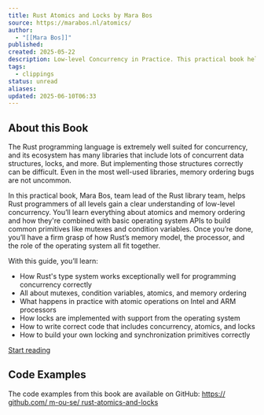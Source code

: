 ```yaml
---
title: Rust Atomics and Locks by Mara Bos
source: https://marabos.nl/atomics/
author:
  - "[[Mara Bos]]"
published: 
created: 2025-05-22
description: Low-level Concurrency in Practice. This practical book helps Rust programmers of all levels gain a clear understanding of low-level concurrency. You'll learn everything about atomics and memory ordering and how they're combined with basic operating system APIs to build common primitives like mutexes and condition variables. Once you're done, you'll have a firm grasp of how Rust's memory model, the processor, and the role of the operating system all fit together.
tags:
  - clippings
status: unread
aliases: 
updated: 2025-06-10T06:33
---
```

## About this Book

The Rust programming language is extremely well suited for concurrency, and its ecosystem has many libraries that include lots of concurrent data structures, locks, and more. But implementing those structures correctly can be difficult. Even in the most well-used libraries, memory ordering bugs are not uncommon.

In this practical book, Mara Bos, team lead of the Rust library team, helps Rust programmers of all levels gain a clear understanding of low-level concurrency. You’ll learn everything about atomics and memory ordering and how they're combined with basic operating system APIs to build common primitives like mutexes and condition variables. Once you’re done, you’ll have a firm grasp of how Rust’s memory model, the processor, and the role of the operating system all fit together.

With this guide, you’ll learn:

- How Rust's type system works exceptionally well for programming concurrency correctly
- All about mutexes, condition variables, atomics, and memory ordering
- What happens in practice with atomic operations on Intel and ARM processors
- How locks are implemented with support from the operating system
- How to write correct code that includes concurrency, atomics, and locks
- How to build your own locking and synchronization primitives correctly

[Start reading](https://marabos.nl/atomics/foreword.html)

## Code Examples

The code examples from this book are available on GitHub: [https://  github.com/  m-ou-se/  rust-atomics-and-locks](https://github.com/m-ou-se/rust-atomics-and-locks)